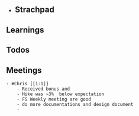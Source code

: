 - ## Strachpad
## Learnings
## Todos
## Meetings
	- #Chris [[1:1]]
		- Received bonus and
		- Hike was ~3%  below expectation
		- FS Weekly meeting are good
		- do more documentations and design document
		-